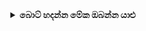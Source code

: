 <div align="center">
<details>
    <summary><b>බොට් හදන්න මේක ඔබන්න යාළු</b></summary>
    
 
 ## [![Typing SVG](https://readme-typing-svg.herokuapp.com?color=3EF76A&lines=THIS+IS+CHIRAN+BOT;THIS+BOT+OWNER+IS+CHIRAN+UVINDU)](https://git.io/typing-svg)
<div align="center">

 ## [![Typing SVG](https://readme-typing-svg.herokuapp.com?lines=715497595+-+WHATSAPP;MY+NUMBER+)](https://git.io/typing-svg)<div align="center">
 </a>
</p>

 <h1 align="center"><b> CHIRAN BOT -CREATE BY CHIRAN UVINDU </b></h1>
 
![logo](https://www.linkpicture.com/q/IMG-20220222-WA0550.jpg)


 
</div>
<p align="center">
Project created by <a href="https://github.com/cyberchekuthan">uVINDU BOT</a> to make it public
    <br>
       | © |
        Reserved |
    <br> 
</p>

## Setup
<div align="center">

  ### Simple Method

 <h1 align="center"><b> පලමුව මෙය ඔබා QR කේතය Scan කර ගන්න  👇 </b></h1> 

 [![Run on Repl.it](https://repl.it/badge/github/quiec/whatsAlfa)](https://replit.com/@testGoogleall/NEW-QR-CODE-KENTON-NEW-V2-1?v=1)
    
  <h1 align="center"><b> දෙවනුව මෙම දම්පාට කොටුව ඔබන්න Dpeloy කිරීමට  👇 </b></h1>  
 
 [![Deploy](https://www.herokucdn.com/deploy/button.svg)](https://heroku.com/deploy?template=https://github.com/CHIRAN-UVINDU-01/CHIRAN_BOT) 
 


----



 ## 📢 Guide

 <h1 align="center"><b> ඔය පහල තියෙන එක ඔබලා අපේ සපෝට් ගෲප් වලට එන්න කැමතිනම් </b></h1>

 

 <br>
<br>
  (https://chat.whatsapp.com/I9RMhM6WkEkGGyawkasdRL)
  <div align="center">
       
    
### ⚠️ Warning! 

Due to Userbot; Your WhatsApp account may be banned.
This is an open source project, you are responsible for everything you do. 
Absolutely, Asena executives do not accept responsibility.
By establishing the Asena, you are deemed to have accepted these responsibilities.


    


## License
This project is protected by `GNU General Public Licence v3.0` license.

### Disclaimer
`WhatsApp` name, its variations and the logo are registered trademarks of Facebook. We have nothing to do with the registered trademark
